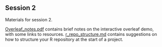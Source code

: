 ## Session 2

Materials for session 2.

[Overleaf_notes.pdf](./Oveleaf_notes.pdf) contains brief notes on the interactive overleaf demo, with some links to resources.
[r_repo_structure.md](./r_repo_structure.md) contains suggestions on how to structure your R repository at the start of a project.


